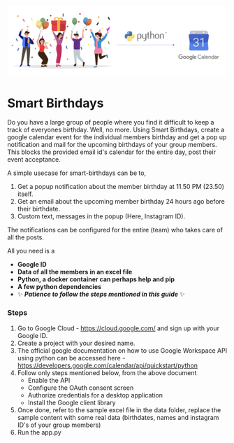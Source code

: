 ![](.pictures/preview.png)

# Smart Birthdays
Do you have a large group of people where you find it difficult to keep a track of everyones birthday. Well, no more. Using Smart Birthdays, create a google calendar event for the individual members birthday and get a pop up notification and mail for the upcoming birthdays of your group members. This blocks the provided email id's calendar for the entire day, post their event acceptance. 

A simple usecase for smart-birthdays can be to, 
1. Get a popup notification about the member birthday at 11.50 PM (23.50) itself.
2. Get an email about the upcoming member birthday 24 hours ago before their birthdate.
3. Custom text, messages in the popup (Here, Instagram ID).

The notifications can be configured for the entire (team) who takes care of all the posts.

All you need is a 
- **Google ID**
- **Data of all the members in an excel file**
- **Python, a docker container can perhaps help and pip**
- **A few python dependencies**
- ✨  ***Patience to  follow the steps mentioned in this guide***  ✨  

### Steps

1. Go to Google Cloud - https://cloud.google.com/ and sign up with your Google ID.
2. Create a project with your desired name.
3. The official google documentation on how to use Google Workspace API using python can be accessed here - https://developers.google.com/calendar/api/quickstart/python 
4. Follow only steps mentioned below, from the above document
    - Enable the API
    - Configure the OAuth consent screen
    - Authorize credentials for a desktop application
    - Install the Google client library
5. Once done, refer to the sample excel file in the data folder, replace the sample content with some real data (birthdates, names and instagram ID's of your group members)
6. Run the app.py
